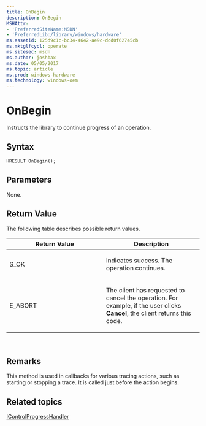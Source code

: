 ```yaml
---
title: OnBegin
description: OnBegin
MSHAttr:
- 'PreferredSiteName:MSDN'
- 'PreferredLib:/library/windows/hardware'
ms.assetid: 125d9c1c-bc34-4642-ae9c-ddd0f62745cb
ms.mktglfcycl: operate
ms.sitesec: msdn
ms.author: joshbax
ms.date: 05/05/2017
ms.topic: article
ms.prod: windows-hardware
ms.technology: windows-oem
---
```


# OnBegin


Instructs the library to continue progress of an operation.

## Syntax


``` syntax
HRESULT OnBegin();
```

## Parameters


None.

## Return Value


The following table describes possible return values.

<table>
<colgroup>
<col width="50%" />
<col width="50%" />
</colgroup>
<thead>
<tr class="header">
<th>Return Value</th>
<th>Description</th>
</tr>
</thead>
<tbody>
<tr class="odd">
<td><p>S_OK</p></td>
<td><p>Indicates success. The operation continues.</p></td>
</tr>
<tr class="even">
<td><p>E_ABORT</p></td>
<td><p>The client has requested to cancel the operation. For example, if the user clicks <strong>Cancel</strong>, the client returns this code.</p></td>
</tr>
</tbody>
</table>

 

## Remarks


This method is used in callbacks for various tracing actions, such as starting or stopping a trace. It is called just before the action begins.

## Related topics


[IControlProgressHandler](icontrolprogresshandler.md)

 

 







